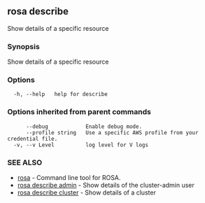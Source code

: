 ## rosa describe

Show details of a specific resource

### Synopsis

Show details of a specific resource

### Options

```
  -h, --help   help for describe
```

### Options inherited from parent commands

```
      --debug            Enable debug mode.
      --profile string   Use a specific AWS profile from your credential file.
  -v, --v Level          log level for V logs
```

### SEE ALSO

* [rosa](rosa.md)	 - Command line tool for ROSA.
* [rosa describe admin](rosa_describe_admin.md)	 - Show details of the cluster-admin user
* [rosa describe cluster](rosa_describe_cluster.md)	 - Show details of a cluster

